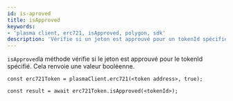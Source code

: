 ```yaml
---
id: is-aproved
title: isApproved
keywords:
- 'plasma client, erc721, isApproved, polygon, sdk'
description: 'Vérifie si un jeton est approuvé pour un tokenId spécifié.'
---
```


`isApproved`la méthode  vérifie si le jeton est approuvé pour le tokenId spécifié. Cela renvoie une valeur booléenne.

```
const erc721Token = plasmaClient.erc721(<token address>, true);

const result = await erc721Token.isApproved(<tokenId>);

```
